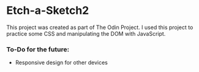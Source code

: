 # Etch-a-Sketch2

This project was created as part of The Odin Project. I used this project to practice some CSS and manipulating the DOM with JavaScript.

<h3>To-Do for the future:</h3>

<ul>
<li>Responsive design for other devices </li>
</ul>
